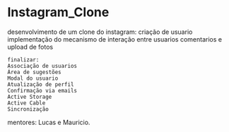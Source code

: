 # Instagram_Clone

desenvolvimento de um clone do instagram: 
    criação de usuario
    implementação do mecanismo de interação entre usuarios
    comentarios e upload de fotos

    finalizar:
    Associação de usuarios
    Área de sugestões
    Modal do usuario
    Atualização de perfil
    Confirmação via emails
    Active Storage
    Active Cable
    Sincronização


mentores: Lucas e Mauricio.